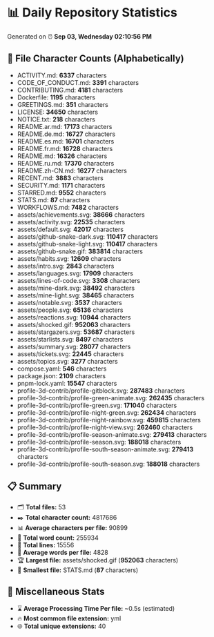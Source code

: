 # 📊 Daily Repository Statistics
Generated on ⏰ **Sep 03, Wednesday 02:10:56 PM**

## 📂 File Character Counts (Alphabetically)
- ACTIVITY.md: **6337** characters
- CODE_OF_CONDUCT.md: **3391** characters
- CONTRIBUTING.md: **4181** characters
- Dockerfile: **1195** characters
- GREETINGS.md: **351** characters
- LICENSE: **34650** characters
- NOTICE.txt: **218** characters
- README.ar.md: **17173** characters
- README.de.md: **16727** characters
- README.es.md: **16701** characters
- README.fr.md: **16728** characters
- README.md: **16326** characters
- README.ru.md: **17370** characters
- README.zh-CN.md: **16277** characters
- RECENT.md: **3883** characters
- SECURITY.md: **1171** characters
- STARRED.md: **9552** characters
- STATS.md: **87** characters
- WORKFLOWS.md: **7482** characters
- assets/achievements.svg: **38666** characters
- assets/activity.svg: **22535** characters
- assets/default.svg: **42017** characters
- assets/github-snake-dark.svg: **110417** characters
- assets/github-snake-light.svg: **110417** characters
- assets/github-snake.gif: **383814** characters
- assets/habits.svg: **12609** characters
- assets/intro.svg: **2843** characters
- assets/languages.svg: **17909** characters
- assets/lines-of-code.svg: **3308** characters
- assets/mine-dark.svg: **38492** characters
- assets/mine-light.svg: **38465** characters
- assets/notable.svg: **3537** characters
- assets/people.svg: **65136** characters
- assets/reactions.svg: **10944** characters
- assets/shocked.gif: **952063** characters
- assets/stargazers.svg: **53687** characters
- assets/starlists.svg: **8497** characters
- assets/summary.svg: **28077** characters
- assets/tickets.svg: **22445** characters
- assets/topics.svg: **3277** characters
- compose.yaml: **546** characters
- package.json: **2109** characters
- pnpm-lock.yaml: **15547** characters
- profile-3d-contrib/profile-gitblock.svg: **287483** characters
- profile-3d-contrib/profile-green-animate.svg: **262435** characters
- profile-3d-contrib/profile-green.svg: **171040** characters
- profile-3d-contrib/profile-night-green.svg: **262434** characters
- profile-3d-contrib/profile-night-rainbow.svg: **459815** characters
- profile-3d-contrib/profile-night-view.svg: **262460** characters
- profile-3d-contrib/profile-season-animate.svg: **279413** characters
- profile-3d-contrib/profile-season.svg: **188018** characters
- profile-3d-contrib/profile-south-season-animate.svg: **279413** characters
- profile-3d-contrib/profile-south-season.svg: **188018** characters

## 📋 Summary
- 🗂️ **Total files:** 53
- ✒️ **Total character count:** 4817686
- 📊 **Average characters per file:** 90899
- 📝 **Total word count:** 255934
- 🧾 **Total lines:** 15556
- 📐 **Average words per file:** 4828
- 🏆 **Largest file:** assets/shocked.gif (**952063** characters)
- 🥉 **Smallest file:** STATS.md (**87** characters)

## 🌟 Miscellaneous Stats
- ⌛ **Average Processing Time Per file:** ~0.5s (estimated)
- 🔥 **Most common file extension:** yml
- 🌐 **Total unique extensions:** 40
